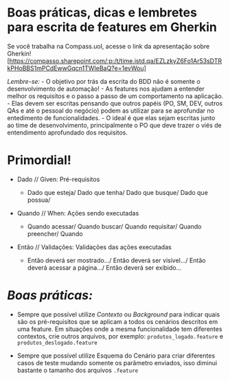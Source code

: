 # Boas práticas, dicas e lembretes para escrita de features em Gherkin

Se você trabalha na Compass.uol, acesse o link da apresentação sobre Gherkin!
[https://compasso.sharepoint.com/:p:/t/time.istd.qa/EZLzkyZ6Fo1Ar53sDTRkPHoBBS1mPCdEwwGqcn1TWIeBaQ?e=1evWou]

*Lembre-se:*
    - O objetivo por trás da escrita do BDD não é somente o desenvolvimento de automação!
    - As features nos ajudam a entender melhor os requisitos e o passo a passo de um comportamento na aplicação.
    - Elas devem ser escritas pensando que outros papéis (PO, SM, DEV, outros QAs e até o pessoal do negócio) podem as utilizar para se aprofundar no entedimento de funcionalidades.
    - O ideal é que elas sejam escritas junto ao time de desenvolvimento, principalmente o PO que deve trazer o viés de entendimento aprofundado dos requisitos.

# Primordial!

* Dado // Given: Pré-requisitos​
    - Dado que esteja/ Dado que tenha/ Dado que busque/ Dado que possua/

* Quando // When: Ações sendo executadas​
    - Quando acessar/ Quando buscar/ Quando requisitar/ Quando preencher/ Quando <verbo>

* Então // Validações: Validações das ações executadas
    - Então deverá ser mostrado.../ Então deverá ser visivel.../ Então deverá acessar a página.../ Então deverá ser exibido...

# *Boas práticas:*

- Sempre que possível utilize _Contexto_ ou _Background_ para indicar quais são os pré-requisitos que se aplicam a todos os cenários descritos em uma feature. Em situações onde a mesma funcionalidade tem diferentes contextos, crie outros arquivos, por exemplo: `produtos_logado.feature` e `produtos_deslogado.feature`

- Sempre que possível utilize Esquema do Cenário para criar diferentes casos de teste mudando somente os parâmetro enviados, isso diminui bastante o tamanho dos arquivos `.feature`

    